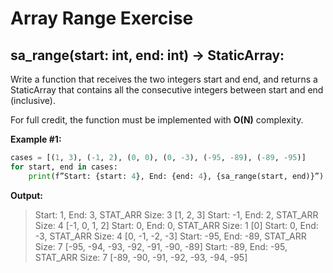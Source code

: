 # Array Range Exercise

## **sa_range**(start: int, end: int) -> StaticArray:

Write a function that receives the two integers start and end, and returns a StaticArray that contains all the consecutive integers between start and end (inclusive).

For full credit, the function must be implemented with **O(N)** complexity.

**Example #1:**

```python
cases = [(1, 3), (-1, 2), (0, 0), (0, -3), (-95, -89), (-89, -95)]
for start, end in cases:
    print(f”Start: {start: 4}, End: {end: 4}, {sa_range(start, end)}”)
```

**Output:**

> Start: 1, End: 3, STAT_ARR Size: 3 [1, 2, 3]
> Start: -1, End: 2, STAT_ARR Size: 4 [-1, 0, 1, 2]
> Start: 0, End: 0, STAT_ARR Size: 1 [0]
> Start: 0, End: -3, STAT_ARR Size: 4 [0, -1, -2, -3]
> Start: -95, End: -89, STAT_ARR Size: 7 [-95, -94, -93, -92, -91, -90, -89]
> Start: -89, End: -95, STAT_ARR Size: 7 [-89, -90, -91, -92, -93, -94, -95]
